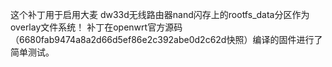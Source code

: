 这个补丁用于启用大麦 dw33d无线路由器nand闪存上的rootfs_data分区作为overlay文件系统！ 
补丁在openwrt官方源码（6680fab9474a8a2d66d5ef86e2c392abe0d2c62d快照）编译的固件进行了简单测试。
